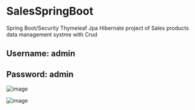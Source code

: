 # SalesSpringBoot
Spring Boot/Security Thymeleaf Jpa Hibernate project of Sales products data management systme with Crud

## Username: admin
## Password: admin

![image](https://user-images.githubusercontent.com/39504405/102944994-267e7580-44c5-11eb-99c9-2c7dd9025e6b.png)

![image](https://user-images.githubusercontent.com/39504405/102945126-8f65ed80-44c5-11eb-805e-222115f9894a.png)


